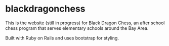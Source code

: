 # blackdragonchess

This is the website (still in progress) for Black Dragon Chess, an after school chess program that serves elementary schools around the Bay Area.

Built with Ruby on Rails and uses bootstrap for styling.
